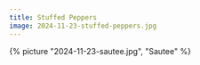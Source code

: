```yaml
---
title: Stuffed Peppers
image: 2024-11-23-stuffed-peppers.jpg
---
```



{% picture "2024-11-23-sautee.jpg", "Sautee" %}